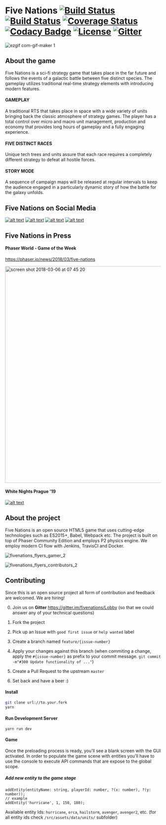 # Five Nations [![Build Status](https://travis-ci.org/vbence86/fivenations.svg?branch=master)](https://travis-ci.org/vbence86/fivenations) [![Build Status](https://semaphoreci.com/api/v1/vbence86/fivenations/branches/master/badge.svg)](https://semaphoreci.com/vbence86/fivenations) [![Coverage Status](https://coveralls.io/repos/github/vbence86/fivenations/badge.svg?branch=master)](https://coveralls.io/github/vbence86/fivenations?branch=master) [![Codacy Badge](https://api.codacy.com/project/badge/Grade/935f2ebf03654b0a9537d4cc7c4bcd1f)](https://www.codacy.com/app/vbence86/fivenations?utm_source=github.com&amp;utm_medium=referral&amp;utm_content=vbence86/fivenations&amp;utm_campaign=Badge_Grade) [![License](https://img.shields.io/badge/license-MIT-blue.svg)](LICENSE) [![Gitter](https://img.shields.io/gitter/room/fivenations/Lobby.svg?maxAge=2592000)](https://gitter.im/fivenations/Lobby?utm_source=share-link&utm_medium=link&utm_campaign=share-link)

![ezgif com-gif-maker 1](https://user-images.githubusercontent.com/6104164/32551083-9db99ed6-c48f-11e7-979f-e43a11a52f40.gif)

## About the game
Five Nations is a sci-fi strategy game that takes place in the far future and follows the events of a galactic battle between five distinct species. The gameplay utilizes traditional real-time strategy elements with introducing modern features.

#### GAMEPLAY
A traditional RTS that takes place in space with a wide variety of units bringing back the classic atmosphere of strategy games. The player has a total control over micro and macro unit management, production and economy that provides long hours of gameplay and a fully engaging experience. 

#### FIVE DISTINCT RACES
Unique tech trees and units assure that each race requires a completely different strategy to defeat all hostile forces.

#### STORY MODE
A sequence of campaign maps will be released at regular intervals to keep the audience engaged in a particularly dynamic story of how the battle for the galaxy unfolds.

## Five Nations on Social Media
[![alt text][1.1]][1] [![alt text][2.1]][2] [![alt text][3.1]][3] [![alt text][4.1]][4]

[1.1]: http://i.picresize.com/images/2017/11/08/SxV2s.png (twitter icon with padding)
[2.1]: http://www.ifes.org/sites/all/themes/ifes/images/facebook-icon.png (facebook icon with padding)
[3.1]: https://user-images.githubusercontent.com/6104164/36752756-5425749e-1c04-11e8-9fba-6f289f069e37.png
[4.1]: https://user-images.githubusercontent.com/6104164/36752755-540a00e2-1c04-11e8-81a0-6d6ae0e4c593.png

[1]: http://www.twitter.com/vbence86
[2]: http://www.facebook.com/fivenationsthegame
[3]: http://www.instagram.com/fivenationsthegame
[4]: http://www.indiedb.com/games/five-nations/

## Five Nations in Press
#### Phaser World - Game of the Week
https://phaser.io/news/2018/03/five-nations

<img width="700" alt="screen shot 2018-03-06 at 07 45 20" src="https://user-images.githubusercontent.com/6104164/37113065-8f743256-2244-11e8-9b18-ac2b70491b4f.png">

#### White Nights Prague '19
[![alt text][5.1]][5] 

[5.1]: https://www.berlinbalticnordic.net/wp-content/uploads/2017/12/WhiteNightsPrague.jpg

[5]: https://wnconf.com/en

## About the project
Five Nations is an open source HTML5 game that uses cutting-edge  technologies such as ES2015+, Babel, Webpack etc. The project is built on top of Phaser Community Edition and employs P2 physics engine. We employ modern CI flow with Jenkins, TravisCI and Docker. 

![fivenations_flyers_gamer_2](https://user-images.githubusercontent.com/6104164/36749875-5dd70cc6-1bfc-11e8-853c-20f6a88892d2.jpg)

![fivenations_flyers_contributors_2](https://user-images.githubusercontent.com/6104164/36749884-63a3506a-1bfc-11e8-822b-33ccd91964da.jpg)


## Contributing
Since this is an open source project all form of contribution and feedback are welcomed. We are hiring!

0. Join us on **Gitter** https://gitter.im/fivenations/Lobby (so that we could answer any of your technical questions)
1. Fork the project
2. Pick up an Issue with `good first issue` or `help wanted` label
3. Create a branch named `feature/{issue-number}`
4. Apply your changes against this branch (when commiting a change, apply the `#{issue-number}` as prefix to your commit message. `git commit -m"#300 Update functionality of ..."`)
   
5. Create a Pull Request to the upstream `master`
6. Set back and have a beer :)

#### Install
```bash
git clone url://to.your.fork
yarn
```

#### Run Development Server
```
yarn run dev
```
#### Game 
Once the preloading process is ready, you'll see a blank screen with the GUI activated. In order to populate the game scene with entities you'll have to use the console to execute API commands that are expose to the global scope. 

##### Add new entity to the game stage
``` 
addEntity(entityName: string, playerId: number, ?(x: number), ?(y: number)); 
// example
addEntity('hurricane', 1, 150, 180);
```
Available entity Ids:
`hurricane`, `orca`, `hailstorm`, `avenger`, `avenger2`, etc. 
(for all entity ids check `/src/assets/data/units/` subfolder)
